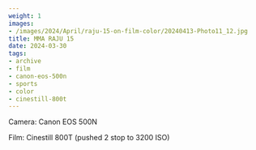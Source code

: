 ```yaml
---
weight: 1
images:
- /images/2024/April/raju-15-on-film-color/20240413-Photo11_12.jpg
title: MMA RAJU 15
date: 2024-03-30
tags:
- archive
- film
- canon-eos-500n
- sports
- color
- cinestill-800t
---
```


Camera: Canon EOS 500N

Film: Cinestill 800T (pushed 2 stop to 3200 ISO)
